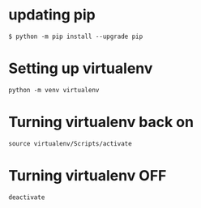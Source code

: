 # updating pip
```
$ python -m pip install --upgrade pip
```

# Setting up virtualenv
```
python -m venv virtualenv
```

# Turning virtualenv back on
```
source virtualenv/Scripts/activate
```

# Turning virtualenv OFF
```
deactivate
```